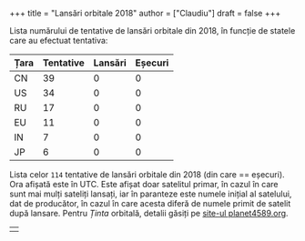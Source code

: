 +++
title = "Lansări orbitale 2018"
author = ["Claudiu"]
draft = false
+++

Lista numărului de tentative de lansări orbitale din 2018, în funcție de statele care au efectuat tentativa:

| Țara | Tentative | Lansări | Eșecuri |
|------|-----------|---------|---------|
| CN   | 39        | 0       | 0       |
| US   | 34        | 0       | 0       |
| RU   | 17        | 0       | 0       |
| EU   | 11        | 0       | 0       |
| IN   | 7         | 0       | 0       |
| JP   | 6         | 0       | 0       |

Lista celor `114` tentative de lansări orbitale din 2018 (din care == eșecuri). Ora afișată este în UTC. Este afișat doar satelitul primar, în cazul în care sunt mai mulți sateliți lansați, iar în paranteze este numele inițial al satelului, dat de producător, în cazul în care acesta diferă de numele primit de satelit după lansare. Pentru _Ținta_ orbitală, detalii găsiți pe [site-ul planet4589.org](https://planet4589.org/space/log/orbcat.html).

|  |
|--|
|  |
